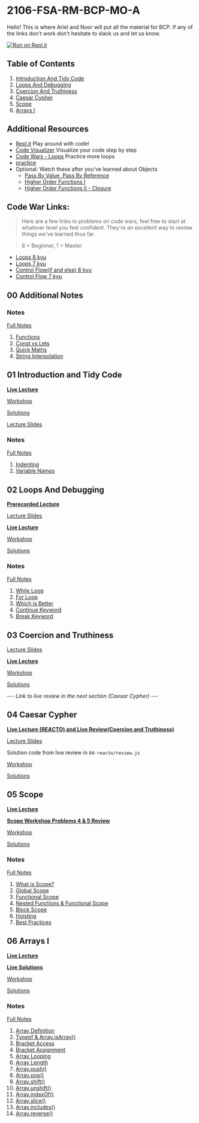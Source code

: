 # 2106-FSA-RM-BCP-MO-A

Hello! This is where Ariel and Noor will put all the material for BCP. If any of the links don't work don't hesitate to slack us and let us know.

[![Run on Repl.it](https://repl.it/badge/github/arielahdoot/2106-FSA-RM-BCP-MO-A)](https://repl.it/github/arielahdoot/2106-FSA-RM-BCP-MO-A)

## Table of Contents

1. [Introduction And Tidy Code](#01-introduction-and-tidy-code)
2. [Loops And Debugging](#02-loops-and-debugging)
3. [Coercion And Truthiness](#03-coercion-and-truthiness)
4. [Caesar Cypher](#04-caesar-cypher)
5. [Scope](#05-scope)
6. [Arrays I](#06-arrays-I)
<!-- 7. [Arrays II](#07-arrays-ii)
8. [Sudoku Validator](#08-sudoku-validator)
9. [Objects](#09-objects)
10. [Recursion I](#10-recursion-i)
11. [Recursion II](#11-recursion-ii)
12. [Next Steps](#12-next-steps) -->

## Additional Resources

- [Repl.it](https://repl.it/repls) Play around with code!
- [Code Visualizer](http://www.pythontutor.com/visualize.html#mode=edit) Visualize your code step by step
- [Code Wars - Loops](https://www.codewars.com/kata/search/javascript?q=&r%5B%5D=-8&r%5B%5D=-7&tags=Loops) Practice more loops
- [practice](https://www.codewars.com/users/MrZizoScream/authored)
- Optional: Watch these after you've learned about Objects
  - [Pass By Value, Pass By Reference](https://youtu.be/Casw_S_uOoE)
  - [Higher Order Functions I](https://youtu.be/FiEY_pb_cR0)
  - [Higher Order Functions II - Closure](https://youtu.be/pAtDHJs5bis)

## Code War Links:

> Here are a few links to problems on code wars, feel free to start at whatever level you feel confident. They're an excellent way to review things we've learned thus far.

> 8 = Beginner, 1 = Master

- [Loops 8 kyu](https://www.codewars.com/kata/search/my-languages?beta=false&q=&r=-8&tags=Loops)
- [Loops 7 kyu](https://www.codewars.com/kata/search/my-languages?q=&r%5B%5D=-7&tags=Loops&beta=false)
- [Control Flow(if and else) 8 kyu](https://www.codewars.com/kata/search/my-languages?beta=false&q=&r=-8&tags=Control+Flow)
- [Control Flow 7 kyu](https://www.codewars.com/kata/search/my-languages?q=&r%5B%5D=-7&tags=Control+Flow&beta=false)

## **00 Additional Notes**

### Notes

[Full Notes](00-additional-notes)

1. [Functions](00-additional-notes/01-functions.js)
2. [Const vs Lets](00-additional-notes/02-const-vs-let.js)
3. [Quick Maths](00-additional-notes/03-quick-maths.js)
4. [String Interpolation](00-additional-notes/04-string-interpolation.js)

## **01 Introduction and Tidy Code**

**[Live Lecture](https://youtu.be/WIVoNPpUFrY)**

[Workshop](https://learn.fullstackacademy.com/workshop/5ab7da028b8e9b000477fd36/content/5ab7dbafa468c900045db6ed/text)

[Solutions](https://learn.fullstackacademy.com/workshop/5ab7da028b8e9b000477fd36/content/5ab7dc11a468c900045db703/text)

[Lecture Slides](00-slides/01-Introduction-and-Tidy-Code.pdf)

### Notes

[Full Notes](01-tidy-code)

1. [Indenting](01-tidy-code/A-indenting.js)
2. [Variable Names](01-tidy-code/B-variableNaming.js)

## **02 Loops And Debugging**

**[Prerecorded Lecture](https://learn.fullstackacademy.com/workshop/5ac57192f7ff470004a63148/content/5ac571d2bd9f9e0004adb0a4/text)**

[Lecture Slides](00-slides/02-Loops-and-Debugging.pdf)

**[Live Lecture](https://youtu.be/aQKHr2oDnOk)**

[Workshop](https://learn.fullstackacademy.com/workshop/5ac57192f7ff470004a63148/content/5ac572977ec3340004bddd57/text)

[Solutions](https://learn.fullstackacademy.com/workshop/5ac57192f7ff470004a63148/content/5ac57384f7ff470004a63170/text)

### Notes

[Full Notes](02-loops-and-debugging)

1. [While Loop](02-loops-and-debugging/A-while-loop.js)
2. [For Loop](02-loops-and-debugging/B-for-loop.js)
3. [Which is Better](02-loops-and-debugging/C-for-vs-while.js)
4. [Continue Keyword](02-loops-and-debugging/D-continue.js)
5. [Break Keyword](02-loops-and-debugging/E-break.js)

## **03 Coercion and Truthiness**

[Lecture Slides](03-coercion-and-truthiness/Coercion-and-Truthiness.pdf)

**[Live Lecture](https://youtu.be/uRI-lSi1mik)**

[Workshop](https://learn.fullstackacademy.com/workshop/5f24c8acfc4e3d00048aed53/content/5f24c8acfc4e3d00048aed59/text)

[Solutions](https://learn.fullstackacademy.com/workshop/5f24c8acfc4e3d00048aed53/content/5f24c8acfc4e3d00048aed5b/text)

--- _Link to live review in the next section (Caesar Cypher)_ ---

## **04 Caesar Cypher**

**[Live Lecture (REACTO) and Live Review(Coercion and Truthiness)](https://youtu.be/jlNKcjhlIrE)**

[Lecture Slides](04-reacto/04.BCP-REACTO.pdf)

Solution code from live review in `04-reacto/review.js`

[Workshop](https://learn.fullstackacademy.com/workshop/5ac574e51abd3200043c12e8/content/5ac574e51abd3200043c12ed/text)

[Solutions](https://learn.fullstackacademy.com/workshop/5ac574e51abd3200043c12e8/content/5ac574e51abd3200043c12ee/text)

<!-- ### Notes

- [Our Caesar Cypher](https://codepen.io/habst/pen/yLVGmxo?editors=0010)
- [Our vowelCount](https://repl.it/@hpr/WoozyParallelComputer#index.js) -->

## **05 Scope**

**[Live Lecture](https://youtu.be/zjmWpFAjsZM)**

**[Scope Workshop Problems 4 & 5 Review](https://youtu.be/zxzapd17ThM)**

[Workshop](https://learn.fullstackacademy.com/workshop/5ac576417ec3340004bdddb4/content/5ac576417ec3340004bdddb9/text)

[Solutions](https://learn.fullstackacademy.com/workshop/5ac576417ec3340004bdddb4/content/5ac576417ec3340004bdddba/text)

### Notes

[Full Notes](05-scope)

1. [What is Scope?](05-scope/A-scope-is.js)
2. [Global Scope](05-scope/B-globalscope.js)
3. [Functional Scope](05-scope/C-func-scope.js)
4. [Nested Functions & Functional Scope](05-scope/D-nestedfunc.js)
5. [Block Scope](05-scope/E-blockscope.js)
6. [Hoisting](05-scope/F-hoisting.js)
7. [Best Practices](05-scope/G-bestpract.js)

## **06 Arrays I**

**[Live Lecture](https://youtu.be/LR6eUfXLQKY)**

**[Live Solutions](https://youtu.be/tEVT4mS0-TQ)**

[Workshop](https://learn.fullstackacademy.com/workshop/5ac57806bd9f9e0004adb186/content/5ac57806bd9f9e0004adb18b/text)

[Solutions](https://learn.fullstackacademy.com/workshop/5ac57806bd9f9e0004adb186/content/5ac57806bd9f9e0004adb18c/text)

### Notes

[Full Notes](06-arrays-I)

1. [Array Definition](06-arrays-I/A-array-definition.js)
2. [Typeof & Array.isArray()](06-arrays-I/B-typeof-isArray.js)
3. [Bracket Access](06-arrays-I/C-bracket-access.js)
4. [Bracket Assignment](06-arrays-I/D-br-assignment.js)
5. [Array Looping](06-arrays-I/E-array-looping.js)
6. [Array Length](06-arrays-I/F-array-length.js)
7. [Array.push()](06-arrays-I/G-array-push.js)
8. [Array.pop()](06-arrays-I/H-array-pop.js)
9. [Array.shift()](06-arrays-I/I-array-shift.js)
10. [Array.unshift()](06-arrays-I/J-array-unshift.js)
11. [Array.indexOf()](06-arrays-I/K-array-indexof.js)
12. [Array.slice()](06-arrays-I/L-array-slice.js)
13. [Array.includes()](06-arrays-I/M-array-includes.js)
14. [Array.reverse()](06-arrays-I/N-array-reverse.js)

<!-- ## **07 Arrays II**

**[Lecture Slides](07-arrays-ii/07.Arrays-II.pdf)**

**[Live Lecture](https://youtu.be/f66IDYWItFo)**
**[Review](https://youtu.be/vcfyj0IonYQ)**

[Workshop](https://learn.fullstackacademy.com/workshop/5ac579437ec3340004bdde15/content/5ac579437ec3340004bdde1a/text)

[Solutions](https://learn.fullstackacademy.com/workshop/5ac579437ec3340004bdde15/content/5ac579437ec3340004bdde1b/text)

## **08 Sudoku Validator**

**[Live Lecture](https://youtu.be/LtkzMMOMtBM)**

**[Review](https://youtu.be/kYe2oNQmO04)**

[Lecture Slides](08-sudoku-validator/08.BCP-Sudoku.pdf)

[Workshop](https://learn.fullstackacademy.com/workshop/5ad399aa137d870004733bac/content/5ad399aa137d870004733bb1/text)

[Solutions](https://learn.fullstackacademy.com/workshop/5ad399aa137d870004733bac/content/5ad399aa137d870004733bb2/text)

### Notes

[Our Solutions](https://codepen.io/habst/pen/bGBPRYq?editors=0010)

## **09 Objects**

**[Live Lecture](https://youtu.be/PgEoXb-LgFM)**

[Workshop](https://learn.fullstackacademy.com/workshop/5ac57b3ebd9f9e0004adb210/content/5ac57b3ebd9f9e0004adb215/text)

[Solutions](https://learn.fullstackacademy.com/workshop/5ac57b3ebd9f9e0004adb210/content/5ac57b3ebd9f9e0004adb216/text)

#### Notes

[Full Notes](09-objects)

1. [What is an Object](09-objects/A-what-is-obj.js)
2. [Why are Objects Useful](09-objects/B-why-useful.js)
3. [Typeof an Object](09-objects/C-typeof-obj.js)
4. [Creating Objects](09-objects/D-create-obj.js)
5. [Access Object Properties](09-objects/E-obj-access.js)
6. [Adding Object Properties](09-objects/F-add-to-obj.js)
7. [Changing Object Properties](09-objects/G-change-val.js)
8. [Deleting Object Properties](09-objects/H-delete-kv.js)
9. [In Operator](09-objects/I-in-operator.js)
10. [For In Loop](09-objects/J-for-in-loop.js)
11. [Object Methods](09-objects/K-object-keys.js)
12. [Nested Arrays](09-objects/L-nested-arr.js)
13. [Nested Objects](09-objects/M-nested-obj.js)

### **Object Methods**

**[Live Lecture](https://youtu.be/pZ5Sm2yUfzo)**

[Workshop](https://learn.fullstackacademy.com/workshop/5ac57cb8bd9f9e0004adb24a/content/5ac57cb8bd9f9e0004adb24e/text)

[Solutions](https://learn.fullstackacademy.com/workshop/5ac57cb8bd9f9e0004adb24a/content/5ac57cb8bd9f9e0004adb250/text)

#### Notes

1. [What Are Methods](09-objects/N-whatisamethod.js)
2. [Creating Methods](09-objects/O-createmethods.js)
3. [this](09-objects/P-this.js)
4. [Workshop Questions & Solutions](09-objects/Q-object-methods-workshop-and-solutions-links.md)

## **Pass By Value, Pass By Reference - Optional Advanced Lecture 1**

**[Live Lecture](https://youtu.be/Casw_S_uOoE)**

## **Higher Order Functions I - Optional Advanced Lecture 2**

**[Live Lecture](https://youtu.be/FiEY_pb_cR0)**

## **Higher Order Functions II - Optional Advanced Lecture 3**

**[Live Lecture](https://youtu.be/pAtDHJs5bis)**

## **10 Recursion I**

**[Live Lecture](https://youtu.be/Y7g_OUpRVDE)**

[Workshop](https://learn.fullstackacademy.com/workshop/5aca423037312200043b634a/content/5aca423137312200043b634e/text)

[Solutions](https://learn.fullstackacademy.com/workshop/5aca423037312200043b634a/content/5aca423137312200043b6350/text)

### Notes

[Full Notes](10-recursion-i)

1. [Definition of Recursion](10-recursion-i/A-definition.js)
2. [The Call Stack](10-recursion-i/B-thecallstack.js)
3. [Countdown](10-recursion-i/C-countdown.js)
4. [Factorial](10-recursion-i/D-factorial.js)
5. [Iterables](10-recursion-i/E-iterables.js)
6. [Hints](10-recursion-i/F-hints.js)

## **11 Recursion II**

[Lecture Slides](11-recursion-ii/11-Recursion-II.pdf)

**[Solutions Video Part I](https://youtu.be/f_bqQlTNUgE)**

**[Solutions Video Part II](https://youtu.be/K0EfF8RphX4)**

[Workshop](https://learn.fullstackacademy.com/workshop/5aca509c37312200043b6422/content/5aca509c37312200043b6426/text)

[Solutions](https://codepen.io/FullstackAcademy/pen/dmMOEy?editors=0010)

### Notes

[Full Notes](11-recursion-ii)

1. [logsAnArray](11-recursion-ii/A-logsAnArray.js)
2. [concatEls](11-recursion-ii/B-concatEls.js)
3. [sumVals](11-recursion-ii/C-sumVals.js)

## **12 Next Steps**

**[Live Lecture](https://youtu.be/ymNBN2HWEso)** -->
